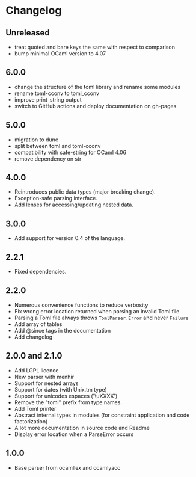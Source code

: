 # Changelog

## Unreleased

* treat quoted and bare keys the same with respect to comparison
* bump minimal OCaml version to 4.07

## 6.0.0

* change the structure of the toml library and rename some modules
* rename toml-cconv to toml_cconv
* improve print_string output
* switch to GitHub actions and deploy documentation on gh-pages

## 5.0.0

* migration to dune
* split between toml and toml-cconv
* compatibility with safe-string for OCaml 4.06
* remove dependency on str

## 4.0.0

* Reintroduces public data types (major breaking change).
* Exception-safe parsing interface.
* Add lenses for accessing/updating nested data.

## 3.0.0

* Add support for version 0.4 of the language.

## 2.2.1

* Fixed dependencies.

## 2.2.0

* Numerous convenience functions to reduce verbosity
* Fix wrong error location returned when parsing an invalid Toml file
* Parsing a Toml file always throws `TomlParser.Error` and never `Failure`
* Add array of tables
* Add @since tags in the documentation
* Add changelog

## 2.0.0 and 2.1.0

* Add LGPL licence
* New parser with menhir
* Support for nested arrays
* Support for dates (with Unix.tm type)
* Support for unicodes espaces ('\uXXXX')
* Remove the "toml" prefix from type names
* Add Toml printer
* Abstract internal types in modules (for constraint application and code
  factorization)
* A lot more documentation in source code and Readme
* Display error location when a ParseError occurs

## 1.0.0

* Base parser from ocamllex and ocamlyacc
